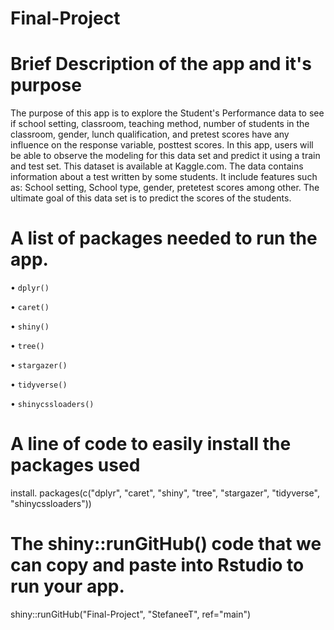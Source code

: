Final-Project
=================

# Brief Description of the app and it's purpose
The purpose of this app is to explore the Student's Performance data to see if school setting, classroom, teaching method, number of students in the classroom, gender, lunch qualification, and pretest scores have any influence on the response variable, posttest scores. In this app, users will be able to observe the modeling for this data set and predict it using a train and test set. This dataset is available at Kaggle.com. The data contains information about a test written by some students. It include features such as: School setting, School type, gender, pretetest scores among other. The ultimate goal of this data set is to predict the scores of the students. 


# A list of packages needed to run the app.

• `dplyr()`

• `caret()`

• `shiny()`

• `tree()`

• `stargazer()`

• `tidyverse()`

• `shinycssloaders()`

# A line of code to easily install the packages used

 install. packages(c("dplyr", "caret", "shiny", "tree", "stargazer", "tidyverse", "shinycssloaders"))

# The shiny::runGitHub() code that we can copy and paste into Rstudio to run your app. 
shiny::runGitHub("Final-Project", "StefaneeT", ref="main")
